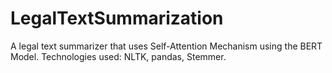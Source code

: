 # LegalTextSummarization

A legal text summarizer that uses Self-Attention Mechanism using the BERT Model.
Technologies used: NLTK, pandas, Stemmer.
